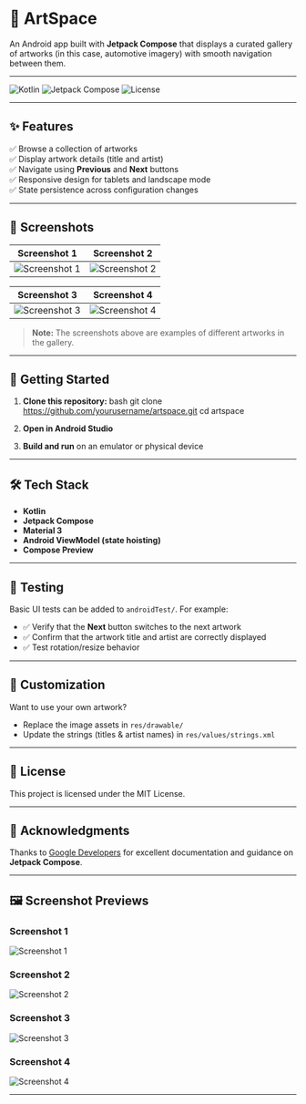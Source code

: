 
# 🎨 ArtSpace

An Android app built with **Jetpack Compose** that displays a curated gallery of artworks (in this case, automotive imagery) with smooth navigation between them.

---

![Kotlin](https://img.shields.io/badge/Kotlin-1.9%2B-purple.svg)
![Jetpack Compose](https://img.shields.io/badge/Jetpack%20Compose-UI-blue)
![License](https://img.shields.io/badge/License-MIT-green)

---

## ✨ Features

✅ Browse a collection of artworks  
✅ Display artwork details (title and artist)  
✅ Navigate using **Previous** and **Next** buttons  
✅ Responsive design for tablets and landscape mode  
✅ State persistence across configuration changes  

---

## 📸 Screenshots

| Screenshot 1 | Screenshot 2 |
|--------------|--------------|
| ![Screenshot 1](https://github.com/user-attachments/assets/1d69580e-46de-4b58-8fdf-a517261d2501) | ![Screenshot 2](https://github.com/user-attachments/assets/4a02b665-3ac9-4ec7-b1cb-9327eb0dff0d) |

| Screenshot 3 | Screenshot 4 |
|--------------|--------------|
| ![Screenshot 3](https://github.com/user-attachments/assets/abbaa5c5-64b8-442f-ad7e-075872b7264c) | ![Screenshot 4](https://github.com/user-attachments/assets/49a439c8-8d06-4f44-814c-ca7ee68062a9) |

> **Note:** The screenshots above are examples of different artworks in the gallery.

---

## 🚀 Getting Started

1. **Clone this repository:**
   bash
   git clone https://github.com/yourusername/artspace.git
   cd artspace


2. **Open in Android Studio**

3. **Build and run** on an emulator or physical device

---

## 🛠 Tech Stack

* **Kotlin**
* **Jetpack Compose**
* **Material 3**
* **Android ViewModel (state hoisting)**
* **Compose Preview**

---

## 🧪 Testing

Basic UI tests can be added to `androidTest/`. For example:

* ✅ Verify that the **Next** button switches to the next artwork
* ✅ Confirm that the artwork title and artist are correctly displayed
* ✅ Test rotation/resize behavior

---

## 🎨 Customization

Want to use your own artwork?

* Replace the image assets in `res/drawable/`
* Update the strings (titles & artist names) in `res/values/strings.xml`

---

## 📄 License

This project is licensed under the MIT License.

---

## 🙌 Acknowledgments

Thanks to [Google Developers](https://developer.android.com/jetpack/compose) for excellent documentation and guidance on **Jetpack Compose**.

---

## 🖼️ Screenshot Previews

### Screenshot 1

![Screenshot 1](https://github.com/user-attachments/assets/1d69580e-46de-4b58-8fdf-a517261d2501)

### Screenshot 2

![Screenshot 2](https://github.com/user-attachments/assets/4a02b665-3ac9-4ec7-b1cb-9327eb0dff0d)

### Screenshot 3

![Screenshot 3](https://github.com/user-attachments/assets/abbaa5c5-64b8-442f-ad7e-075872b7264c)

### Screenshot 4

![Screenshot 4](https://github.com/user-attachments/assets/49a439c8-8d06-4f44-814c-ca7ee68062a9)

---

